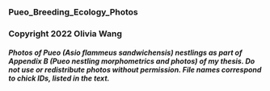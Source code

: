 
### Pueo_Breeding_Ecology_Photos
### Copyright 2022 Olivia Wang

##### Photos of Pueo (Asio flammeus sandwichensis) nestlings as part of Appendix B (Pueo nestling morphometrics and photos) of my thesis. Do not use or redistribute photos without permission. File names correspond to chick IDs, listed in the text. 
